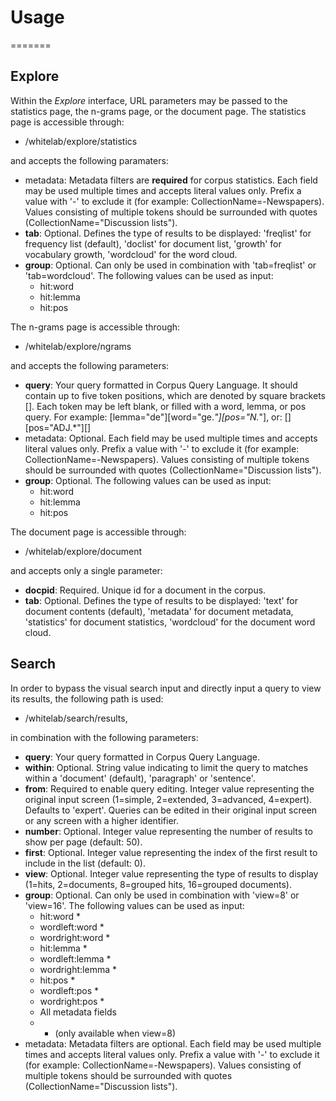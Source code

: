 # Usage
=======

## Explore

Within the *Explore* interface, URL parameters may be passed to the statistics page, the n-grams page, or the document page. The statistics page is accessible through:

- /whitelab/explore/statistics

and accepts the following paramaters:

- metadata: Metadata filters are **required** for corpus statistics. Each field may be used multiple times and accepts literal values only. Prefix a value with '-' to exclude it (for example: CollectionName=-Newspapers). Values consisting of multiple tokens should be surrounded with quotes (CollectionName="Discussion lists").
- **tab**: Optional. Defines the type of results to be displayed: 'freqlist' for frequency list (default), 'doclist' for document list, 'growth' for vocabulary growth, 'wordcloud' for the word cloud.
- **group**: Optional. Can only be used in combination with 'tab=freqlist' or 'tab=wordcloud'. The following values can be used as input:
  - hit:word
  - hit:lemma
  - hit:pos

The n-grams page is accessible through:

- /whitelab/explore/ngrams

and accepts the following parameters:

- **query**: Your query formatted in Corpus Query Language. It should contain up to five token positions, which are denoted by square brackets []. Each token may be left blank, or filled with a word, lemma, or pos query. For example: [lemma="de"][word="ge.*"][pos="N.*"], or: [][pos="ADJ.*"][]
- metadata: Optional. Each field may be used multiple times and accepts literal values only. Prefix a value with '-' to exclude it (for example: CollectionName=-Newspapers). Values consisting of multiple tokens should be surrounded with quotes (CollectionName="Discussion lists").
- **group**: Optional. The following values can be used as input:
  - hit:word
  - hit:lemma
  - hit:pos

The document page is accessible through:

- /whitelab/explore/document

and accepts only a single parameter:

- **docpid**: Required. Unique id for a document in the corpus.
- **tab**: Optional. Defines the type of results to be displayed: 'text' for document contents (default), 'metadata' for document metadata, 'statistics' for document statistics, 'wordcloud' for the document word cloud.

## Search

In order to bypass the visual search input and directly input a query to view its results, the following path is used:

- /whitelab/search/results,

in combination with the following parameters:

- **query**: Your query formatted in Corpus Query Language.
- **within**: Optional. String value indicating to limit the query to matches within a 'document' (default), 'paragraph' or 'sentence'.
- **from**: Required to enable query editing. Integer value representing the original input screen (1=simple, 2=extended, 3=advanced, 4=expert). Defaults to 'expert'. Queries can be edited in their original input screen or any screen with a higher identifier.
- **number**: Optional. Integer value representing the number of results to show per page (default: 50).
- **first**: Optional. Integer value representing the index of the first result to include in the list (default: 0).
- **view**: Optional. Integer value representing the type of results to display (1=hits, 2=documents, 8=grouped hits, 16=grouped documents).
- **group**: Optional. Can only be used in combination with 'view=8' or 'view=16'. The following values can be used as input:
  - hit:word *
  - wordleft:word *
  - wordright:word *
  - hit:lemma *
  - wordleft:lemma *
  - wordright:lemma *
  - hit:pos *
  - wordleft:pos *
  - wordright:pos *
  - All metadata fields
  - * (only available when view=8)
- metadata: Metadata filters are optional. Each field may be used multiple times and accepts literal values only. Prefix a value with '-' to exclude it (for example: CollectionName=-Newspapers). Values consisting of multiple tokens should be surrounded with quotes (CollectionName="Discussion lists").
